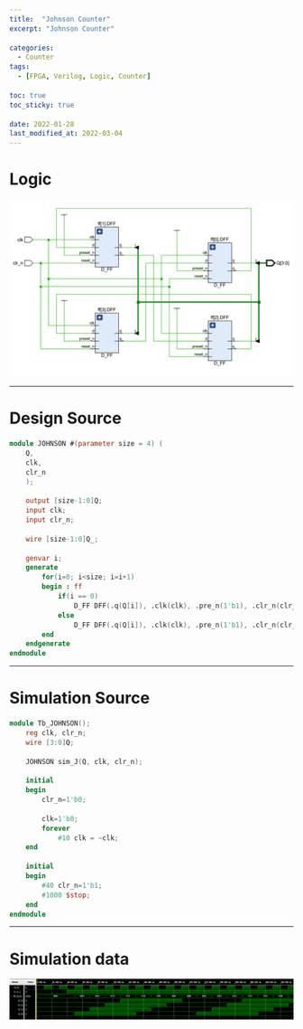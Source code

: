 ```yaml
---
title:  "Johnson Counter"
excerpt: "Johnson Counter"

categories:
  - Counter
tags:
  - [FPGA, Verilog, Logic, Counter]

toc: true
toc_sticky: true

date: 2022-01-28
last_modified_at: 2022-03-04
---
```


# Logic

![Johnson](/images/2022-01-28-Johnson/logic.png)

---

# Design Source

```verilog
module JOHNSON #(parameter size = 4) (
    Q,
    clk,
    clr_n
    );
    
    output [size-1:0]Q;
    input clk;
    input clr_n;

    wire [size-1:0]Q_;
    
    genvar i;
    generate
        for(i=0; i<size; i=i+1)
        begin : ff
            if(i == 0)
                D_FF DFF(.q(Q[i]), .clk(clk), .pre_n(1'b1), .clr_n(clr_n), .d(Q_[size-1]));
            else
                D_FF DFF(.q(Q[i]), .clk(clk), .pre_n(1'b1), .clr_n(clr_n), .d(Q_[i-1]));
        end
    endgenerate
endmodule
```
---

# Simulation Source

```verilog
module Tb_JOHNSON();
    reg clk, clr_n;
    wire [3:0]Q;
    
    JOHNSON sim_J(Q, clk, clr_n);
    
    initial
    begin
        clr_n=1'b0;
        
        clk=1'b0;
        forever
            #10 clk = ~clk;
    end
    
    initial
    begin
        #40 clr_n=1'b1;
        #1000 $stop;
    end
endmodule
```
---

# Simulation data
![Johnson](/images/2022-01-28-Johnson/tb.png)
